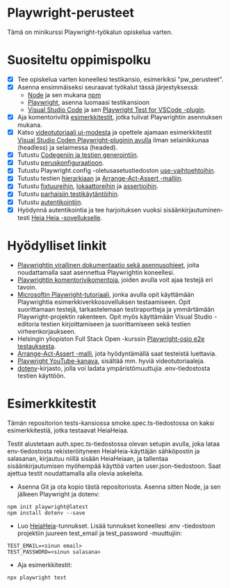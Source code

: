# Playwright-perusteet

Tämä on minikurssi Playwright-työkalun opiskelua varten. 

# Suositeltu oppimispolku
- [x] Tee opiskelua varten koneellesi testikansio, esimerkiksi "pw_perusteet".
- [x] Asenna ensimmäiseksi seuraavat työkalut tässä järjestyksessä:
  - [Node](https://nodejs.org/en/download/current) ja sen mukana [npm](https://docs.npmjs.com/try-the-latest-stable-version-of-npm)
  - [Playwright](https://playwright.dev/docs/intro), asenna luomaasi testikansioon
  - [Visual Studio Code](https://code.visualstudio.com/) ja sen [Playwright Test for VSCode -plugin](https://marketplace.visualstudio.com/items?itemName=ms-playwright.playwright).
- [x] Aja komentoriviltä [esimerkkitestit](https://playwright.dev/docs/intro#running-the-example-test), jotka tulivat Playwrightin asennuksen mukana.
- [x] Katso [videotutoriaali ui-modesta](https://www.youtube.com/watch?v=d0u6XhXknzU&t=367s) ja opettele ajamaan esimerkkitestit [Visual Studio Coden Playwright-pluginin avulla](https://playwright.dev/docs/getting-started-vscode) ilman selainikkunaa (headless) ja selaimessa (headed).
- [x] Tutustu [Codegeniin ja testien generointiin](https://playwright.dev/docs/codegen-intro).
- [x] Tutustu [peruskonfiguraatioon](https://playwright.dev/docs/test-configuration).
- [x] Tutustu Playwright.config -oletusasetustiedoston [use-vaihtoehtoihin](https://playwright.dev/docs/test-use-options).
- [x] Tutustu testien [hierarkiaan](https://learn.microsoft.com/en-us/training/modules/build-with-playwright/5-understand-test-specification) ja [Arrange-Act-Assert -malliin](https://automationpanda.com/2020/07/07/arrange-act-assert-a-pattern-for-writing-good-tests/).
- [x] Tutustu [fixtuureihin](https://playwright.dev/docs/test-fixtures), [lokaattoreihin](https://playwright.dev/docs/locators) ja [assertioihin](https://playwright.dev/docs/test-assertions).
- [x] Tutustu [parhaisiin testikäytäntöihin](https://playwright.dev/docs/best-practices).
- [x] Tutustu [autentikointiin](https://playwright.dev/docs/auth).
- [x] Hyödynnä autentikointia ja tee harjoituksen vuoksi sisäänkirjautuminen-testi [Heia Heia -sovellukselle](https://www.heiaheia.com/fi/).

# Hyödylliset linkit

- [Playwrightin virallinen dokumentaatio sekä asennusohjeet](https://playwright.dev/docs/intro), joita noudattamalla saat asennettua Playwrightin koneellesi.
- [Playwrightin komentorivikomentoja](https://playwright.dev/docs/test-cli), joiden avulla voit ajaa testejä eri tavoin.
- [Microsoftin Playwright-tutoriaali](https://learn.microsoft.com/en-us/training/modules/build-with-playwright/), jonka avulla opit käyttämään Playwrightia esimerkkiverkkosovelluksen testaamiseen. Opit suorittamaan testejä, tarkastelemaan testiraportteja ja ymmärtämään Playwright-projektin rakenteen. Opit myös käyttämään Visual Studio -editoria testien kirjoittamiseen ja suorittamiseen sekä testien virheenkorjaukseen.
- Helsingin yliopiston Full Stack Open -kurssin [Playwright-osio e2e testauksesta](https://fullstackopen.com/osa5/end_to_end_testaus_playwright).
- [Arrange-Act-Assert -malli](https://automationpanda.com/2020/07/07/arrange-act-assert-a-pattern-for-writing-good-tests/), jota hyödyntämällä saat testeistä luettavia.
- [Playwright YouTube-kanava](https://www.youtube.com/channel/UC46Zj8pDH5tDosqm1gd7WTg), sisältää mm. hyviä videotutoriaaleja.
- [dotenv](https://github.com/motdotla/dotenv)-kirjasto, jolla voi ladata ympäristömuuttujia .env-tiedostosta testien käyttöön.

# Esimerkkitestit

Tämän repositorion tests-kansiossa smoke.spec.ts-tiedostossa on kaksi esimerkkitestiä, jotka testaavat HeiaHeiaa. 

Testit alustetaan auth.spec.ts-tiedostossa olevan setupin avulla, joka lataa env-tiedostosta rekisteröityneen HeiaHeia-käyttäjän sähköpostin ja salasanan, kirjautuu niillä sisään HeiaHeiaan, ja tallentaa sisäänkirjautumisen myöhempää käyttöä varten user.json-tiedostoon. Saat ajettua testit noudattamalla alla olevia askeleita.

- Asenna Git ja ota kopio tästä repositoriosta. Asenna sitten Node, ja sen jälkeen Playwright ja dotenv:
```
npm init playwright@latest
npm install dotenv --save
```

- Luo [HeiaHeia](https://www.heiaheia.com/fi/)-tunnukset. Lisää tunnukset koneellesi .env -tiedostoon projektiin juureen test_email ja test_password -muuttujiin:
```
TEST_EMAIL=<sinun email>
TEST_PASSWORD=<sinun salasana>
```

- Aja esimerkkitestit:

```
npx playwright test
```